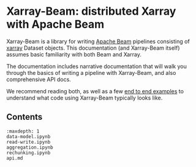 # Xarray-Beam: distributed Xarray with Apache Beam

Xarray-Beam is a library for writing [Apache Beam](http://beam.apache.org/) pipelines consisting of [xarray](http://xarray.pydata.org) Dataset objects. This documentation (and Xarray-Beam itself) assumes basic familiarity with both Beam and Xarray.

The documentation includes narrative documentation that will walk you through the basics of writing a pipeline with Xarray-Beam, and also comprehensive API docs.

We recommend reading both, as well as a few [end to end examples](https://github.com/google/xarray-beam/tree/main/examples) to understand what code using Xarray-Beam typically looks like.

## Contents

```{toctree}
:maxdepth: 1
data-model.ipynb
read-write.ipynb
aggregation.ipynb
rechunking.ipynb
api.md
```